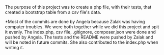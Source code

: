 The purpose of this project was to create a php file, with their tests, that created a bootstrap table from a csv file's data.

*Most of the commits are done by Angela because Zalak was having computer troubles. We were both together while we did this project and spit it evenly. The index.php, csv file, .gitignore, composer.json were done and pushed by Angela. The tests and the README were pushed by Zalak and will be noted in future commits. She also contributed to the index.php when writing it.